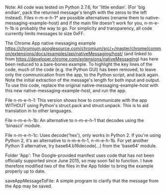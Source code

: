 Note: All code was tested on Python 2.7.6, for 'little endian'.  (For 'big endian', pack the returned message's length with the zeros to the left instead). Files n-m-e-h-1* 
are possible alternatives (rename them to native-messaging-example-host) and if the main file doesn't work for you, n-m-e-h-1b is probably the way to go.  For simplicity and transparency, all code currently limits messages to size 0xFF. 

The Chrome App native messaging example https://chromium.googlesource.com/chromium/src/+/master/chrome/common/extensions/docs/examples/api/nativeMessaging/host/ 
(and linked to from https://developer.chrome.com/extensions/nativeMessaging) has here been reduced to a bare-bones example.  To highlight the key lines of the code, much of the code (e.g. the Python GUI) has been removed, to leave only the communication from the app, to the Python script, 
and back again.  Note the initial extraction of the message's length for both input and output.  To use this code, replace the original 
native-messaging-example-host with this new native-messaging-example-host, and run the app.  

File n-m-e-h-1:  This version shows how to communicate with the app WITHOUT using Python's struct.pack and struct.unpack.  This is to aid translation in to other languages.

File n-m-e-h-1b: An alternative to n-m-e-h-1 that decodes using the 'binascii' module.

File n-m-e-h-1c: Uses decode('hex'), only works in Python 2.  If you're using Python 2, it's an alternative to n-m-e-h-1, n-m-e-h-1b. 
For yet another Python 3 alternative, try base64.b16decode(...) from the 'base64' module.

Folder 'App': The Google-provided manifest uses code that has not been officially supported since June 2015, so may soon fail to function.  I have therefore modified 
two of the files in the App folder to bring the example properly up to date.

saveAppMessageToFile: A simple program to clarify that the message from the App may be saved.
